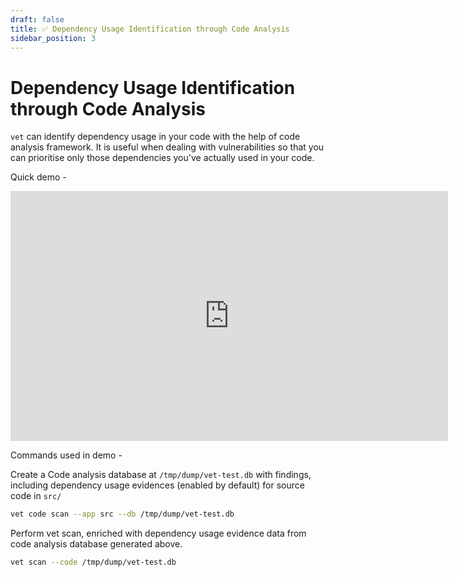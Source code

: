 ```yaml
---
draft: false
title: ✅ Dependency Usage Identification through Code Analysis
sidebar_position: 3
---
```


# Dependency Usage Identification through Code Analysis

`vet` can identify dependency usage in your code with the help of code analysis framework. It is useful when dealing with vulnerabilities so that you can prioritise only those dependencies you've actually used in your code.

Quick demo -

<iframe width="700" height="400" src="https://www.youtube.com/embed/yFUuMMAsnfI?si=hqL3SIIMjlN_kNpr" title="YouTube video player" frameborder="0" allow="accelerometer; autoplay; clipboard-write; encrypted-media; gyroscope; picture-in-picture; web-share" referrerpolicy="strict-origin-when-cross-origin" allowfullscreen></iframe>


Commands used in demo -

Create a Code analysis database at `/tmp/dump/vet-test.db` with findings, including dependency usage evidences (enabled by default) for source code in `src/`
```bash
vet code scan --app src --db /tmp/dump/vet-test.db
```

Perform vet scan, enriched with dependency usage evidence data from code analysis database generated above.
```bash
vet scan --code /tmp/dump/vet-test.db
```